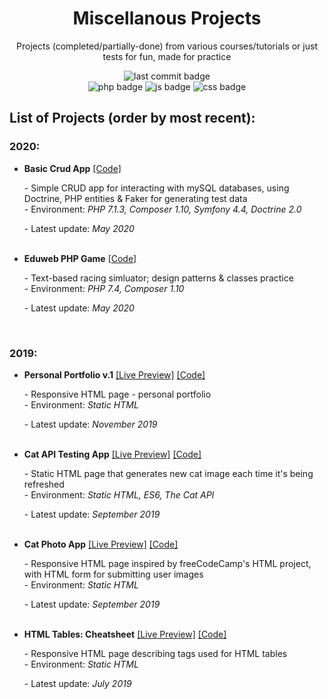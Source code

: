 <h1 align="center">Miscellanous Projects</h1>

<p align="center">
  Projects (completed/partially-done) from various courses/tutorials or just tests for fun, made for practice
</p>

<p align="center">
  <img alt="last commit badge" src="https://img.shields.io/github/last-commit/ann-dev/code-practice?style=flat-square">
  <br/>
  <img alt="php badge" src="https://img.shields.io/badge/PHP-8892bf?style=flat-square">
  <img alt="js badge" src="https://img.shields.io/badge/JavaScript-ffc600?style=flat-square">
  <img alt="css badge" src="https://img.shields.io/badge/CSS-blue?style=flat-square">
</p>

<h2>List of Projects (order by most recent):</h2>

<h3>2020:</h3>
<ul>
    <!-- Project -->
  <li>
    <b>Basic Crud App</b>
    <a href="https://github.com/ann-dev/misc-projects/tree/master/basic-crud" target="_blank">[Code]</a>
    <br>
    <p>- Simple CRUD app for interacting with mySQL databases, using Doctrine, PHP entities & Faker for generating test data
    <br>
    - Environment: <i>PHP 7.1.3, Composer 1.10, Symfony 4.4, Doctrine 2.0</i>
    </p>
    <p>- Latest update: <i>May 2020</i></p>
    <br>
  </li>
  <li>
    <b>Eduweb PHP Game</b>
    <a href="https://github.com/ann-dev/misc-projects/tree/master/eduweb-php" target="_blank">[Code]</a>
    <br>
    <p>- Text-based racing simluator; design patterns & classes practice
    <br>
    - Environment: <i>PHP 7.4, Composer 1.10</i>
    </p>
    <p>- Latest update: <i>May 2020</i></p>
    <br>
  </li>
</ul>

<h3>2019:</h3>
<ul>
  <!-- Project -->
  <li>
    <b>Personal Portfolio v.1</b>
    <a href="https://ann-dev.github.io/misc-projects/portfolio-v1beta/" target="_blank">[Live Preview]</a>
    <a href="https://github.com/ann-dev/misc-projects/tree/master/portfolio-v1beta" target="_blank">[Code]</a>
    <br>
    <p>- Responsive HTML page - personal portfolio
    <br>
    - Environment: <i>Static HTML</i>
    </p>
    <p>- Latest update: <i>November 2019</i></p>
    <br>
  </li>
  <!-- Project -->
  <li>
    <b>Cat API Testing App</b>
    <a href="https://ann-dev.github.io/misc-projects/cat-api-test/" target="_blank">[Live Preview]</a>
    <a href="https://github.com/ann-dev/misc-projects/tree/master/cat-api-test" target="_blank">[Code]</a>
    <br>
    <p>- Static HTML page that generates new cat image each time it's being refreshed
    <br>
    - Environment: <i>Static HTML, ES6, The Cat API</i>
    </p>
    <p>- Latest update: <i>September 2019</i></p>
    <br>
  </li>
  <!-- Project -->
  <li>
    <b>Cat Photo App</b>
    <a href="https://ann-dev.github.io/misc-projects/cat-photo-app/" target="_blank">[Live Preview]</a>
    <a href="https://github.com/ann-dev/misc-projects/tree/master/cat-photo-app" target="_blank">[Code]</a>
    <br>
    <p>- Responsive HTML page inspired by freeCodeCamp's HTML project, with HTML form for submitting user images
    <br>
    - Environment: <i>Static HTML</i>
    </p>
    <p>- Latest update: <i>September 2019</i></p>
    <br>
  </li>
  <!-- Project -->
   <li>
    <b>HTML Tables: Cheatsheet</b>
    <a href="https://ann-dev.github.io/misc-projects/html-table-cheatsheet/" target="_blank">[Live Preview]</a>
    <a href="https://github.com/ann-dev/misc-projects/tree/master/html-table-cheatsheet" target="_blank">[Code]</a>
    <br>
    <p>- Responsive HTML page describing tags used for HTML tables
    <br>
    - Environment: <i>Static HTML</i>
    </p>
    <p>- Latest update: <i>July 2019</i></p>
    <br>
  </li>
</ul>
